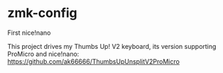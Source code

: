 # zmk-config
First nice!nano

This project drives my Thumbs Up! V2 keyboard, its version supporting ProMicro and nice!nano:
  https://github.com/ak66666/ThumbsUpUnsplitV2ProMicro
  
  
